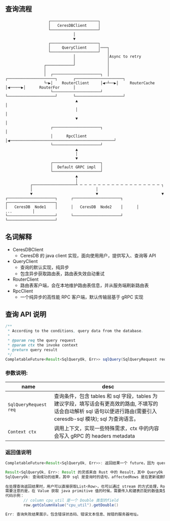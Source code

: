 ## 查询流程

```
                   ┌─────────────────────┐
                   │   CeresDBClient     │
                   └─────────────────────┘
                              │
                              ▼
                   ┌─────────────────────┐
                   │     QueryClient     │───┐
                   └─────────────────────┘   │
                              │              │Async to retry
                              │              │
                 ┌────────────┘              │
                 │                           │
                 │  ┌─────────────────────┐  │   ┌─────────────────────┐       ┌─────────────────────┐
                 └─▶│    RouterClient     │◀─┴──▶│     RouterCache     │◀─────▶│      RouterFor      │
                    └─────────────────────┘      └─────────────────────┘       └─────────────────────┘
                               ▲                                                          │
                               │                                                          │
                               ▼                                                          │
                    ┌─────────────────────┐                                               │
                    │      RpcClient      │◀──────────────────────────────────────────────┘
                    └─────────────────────┘
                               ▲
                               │
                               ▼
                    ┌─────────────────────┐
                    │  Default GRPC impl  │
                    └─────────────────────┘
                               ▲
                               │
           ┌───────────────────┴ ─ ─ ─ ─ ─ ─ ─ ─ ─ ─ ─ ─ ─ ─ ─ ─ ─ ─ ┐
           │                            │
           ▼                            ▼                            ▼
┌─────────────────────┐      ┌─────────────────────┐      ┌─────────────────────┐
│   CeresDB  Node1    │      │   CeresDB  Node2    │      │         ...         │
└─────────────────────┘      └─────────────────────┘      └─────────────────────┘
```

## 名词解释
- CeresDBClient
  - CeresDB 的 java client 实现，面向使用用户，提供写入、查询等 API
- QueryClient
  - 查询的默认实现，纯异步
  - 包含异步获取路由表，路由表失效自动重试
- RouterClient
  - 路由表客户端，会在本地维护路由表信息，并从服务端刷新路由表
- RpcClient
  - 一个纯异步的高性能 RPC 客户端，默认传输层基于 gRPC 实现


## 查询 API 说明

```java
/**
 * According to the conditions, query data from the database.
 *
 * @param req the query request
 * @param ctx the invoke context
 * @return query result
 */
CompletableFuture<Result<SqlQueryOk, Err>> sqlQuery(SqlQueryRequest req, Context ctx);
```

### 参数说明:
| name                  | desc                                                                                                       |
|-----------------------|------------------------------------------------------------------------------------------------------------|
| `SqlQueryRequest req` | 查询条件，包含 tables 和 sql 字段，tables 为建议字段，填写话会有更高效的路由, 不填写的话会自动解析 sql 语句以便进行路由(需要引入 ceresdb-sql 模块); sql 为查询语言。 |
| `Context ctx`         | 调用上下文，实现一些特殊需求，ctx 中的内容会写入 gRPC 的 headers metadata                                                         |

### 返回值说明

```java
CompletableFuture<Result<SqlQueryOk, Err>>: 返回结果一个 future，因为 query 是纯异步 API，整个链路上没有一处是阻塞的。

Result<SqlQueryOk, Err>: Result 的灵感来自 Rust 中的 Result，其中 QueryOk 和 Err 同时只能一个有值。
SqlQueryOk: 查询成功的结果，其中 sql 是查询时的语句，affectedRows 是在更新或删除数据时返回的受影响数据行数，List<Row> 是查询返回的语句，一般来说，一类Sql只会返回 affectedRows 或者 List<Rows>，不会两个值都返回
        
在处理查询返回结果时，用户可以直接获取List<Row>，也可以通过 stream 的方式处理，Row是一个 Value 的集合，是很简单的数据结构。
需要注意的是，在 Value 获取 java primitive 值的时候，需要传入和建表匹配的数值类型方法，否则将会报错。        
代码示例：
        // column cpu_util 是一个 Double 类型的field
        row.getColumnValue("cpu_util").getDouble()

Err: 查询失败结果展示，包含错误状态码、错误文本信息、抛错的服务器地址。
```

